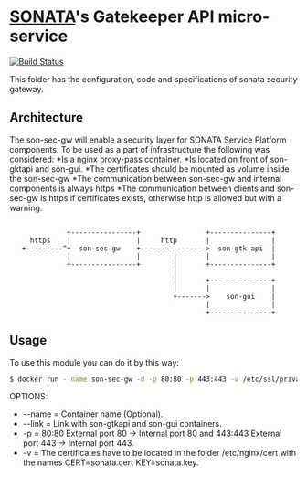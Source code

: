 # [SONATA](http://www.sonata-nfv.eu)'s Gatekeeper API micro-service
[![Build Status](http://jenkins.sonata-nfv.eu/buildStatus/icon?job=son-gkeeper)](http://jenkins.sonata-nfv.eu/job/son-gkeeper)

This folder has the configuration, code and specifications of sonata security gateway.

## Architecture
The son-sec-gw will enable a security layer for SONATA Service Platform components. To be used as a part of infrastructure the following was considered:
*Is a nginx proxy-pass container.
*Is located on front of son-gktapi and son-gui. 
*The certificates should be mounted as volume inside the son-sec-gw
*The communication between son-sec-gw and internal components is always https
*The communication between clients and son-sec-gw is https if certificates exists, otherwise http is allowed but with a warning.

```

              +----------------+                +---------------+
     https    |                |     http       |               |
   +---------^+  son-sec-gw    +---------------->  son-gtk-api  |
              |                |        |       |               |
              +----------------+        |       +---------------+
                                        |
                                        |       +---------------+
                                        |       |               |
                                        +------->    son-gui    |
                                                |               |
                                                +---------------+
```

## Usage
To use this module you can do it by this way:

```sh
$ docker run --name son-sec-gw -d -p 80:80 -p 443:443 -v /etc/ssl/private/sonata/:/etc/nginx/cert/ --link son-gtkapi --link son-gui sonatanfv/son-sec-gw 

```

OPTIONS:
* --name = Container name (Optional).
* --link = Link with son-gtkapi and son-gui containers.
* -p = 80:80 External port 80 -> Internal port 80 and 443:443 External port 443 -> Internal port 443.
* -v = The certificates have to be located in the folder /etc/nginx/cert with the names CERT=sonata.cert KEY=sonata.key.
